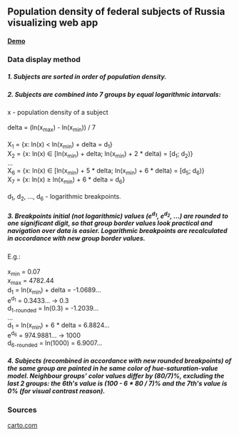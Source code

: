 ## Population density of federal subjects of Russia visualizing web app
 
#### [Demo](http://wd.kz)

### Data display method

##### 1. Subjects are sorted in order of population density.

##### 2. Subjects are combined into 7 groups by equal logarithmic intarvals:

x - population density of a subject
<br/>
<br/>
delta = (ln(x<sub>max</sub>) - ln(x<sub>min</sub>)) / 7
<br/>
<br/>
X<sub>1</sub> = {x: ln(x) < ln(x<sub>min</sub>) + delta = d<sub>1</sub>}
<br/>
X<sub>2</sub> = {x: ln(x) ∈ [ln(x<sub>min</sub>) + delta; ln(x<sub>min</sub>) + 2 * delta) = [d<sub>1</sub>; d<sub>2</sub>)}
<br/>
...
<br/>
X<sub>6</sub> = {x: ln(x) ∈ [ln(x<sub>min</sub>) + 5 * delta; ln(x<sub>min</sub>) + 6 * delta) = [d<sub>5</sub>; d<sub>6</sub>)}
<br/>
X<sub>7</sub> = {x: ln(x) ≥ ln(x<sub>min</sub>) + 6 * delta = d<sub>6</sub>}
<br/>
<br/>
d<sub>1</sub>, d<sub>2</sub>, ..., d<sub>6</sub> - logarithmic breakpoints.

##### 3. Breakpoints initial (not logarithmic) values (e<sup>d<sub>1</sub></sup>, e<sup>d<sub>2</sub></sup>, ...) are rounded to one significant digit, so that group border values look practical and navigation over data is easier. Logarithmic breakpoints are recalculated in accordance with new group border values.

E.g.:
<br/>
<br/>
x<sub>min</sub> = 0.07
<br/>
x<sub>max</sub> = 4782.44
<br/>
d<sub>1</sub> = ln(x<sub>min</sub>) + delta = -1.0689...
<br/>
e<sup>d<sub>1</sub></sup> = 0.3433...  ->  0.3
<br/>
d<sub>1-rounded</sub> = ln(0.3) = -1.2039...
<br/>
...
<br/>
d<sub>1</sub> = ln(x<sub>min</sub>) + 6 * delta = 6.8824...
<br/>
e<sup>d<sub>6</sub></sup> = 974.9881...  ->  1000
<br/>
d<sub>6-rounded</sub> = ln(1000) = 6.9007...


##### 4. Subjects (recombined in accordance with new rounded breakpoints) of the same group are painted in he same color of hue-saturation-value model. Neighbour groups' color values differ by (80/7)%, excluding the last 2 groups: the 6th's value is (100 - 6 * 80 / 7)% and the 7th's value is 0% (for visual contrast reason).

### Sources

[carto.com](https://obulantsev.carto.com/tables/russia_geojson_wgs84/public/map)